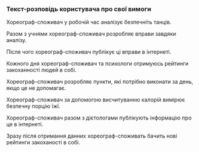 ### Текст-розповідь користувача про свої вимоги

Хореограф-споживач у робочій час аналізує безпечніть танців.

Разом з учнями хореограф-споживач розробляє вправи завдяки аналізу.

Після чого хореограф-споживач публікує ці вправи в інтернеті.

Кожного дня хореограф-споживач та психологи отримуюсь рейтинги закоханності людей в собі.

Хореограф-споживач розробляє пункти, які потрібно виконати за день, якщо це не допомагає.

Хореограф-споживач за допомогою висчитуванню калорій вимірює безпечну порцію їжї.

Хореограф-споживач разом з дієтологами публікують інформацію про це в інтернеті.

Зразу після отримання данних хореограф-споживать бачить нові рейтинги закоханості в собі.

